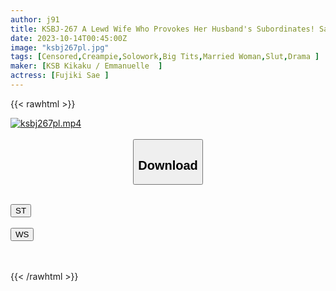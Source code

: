 ```yaml
---
author: j91
title: KSBJ-267 A Lewd Wife Who Provokes Her Husband's Subordinates! Sae Fujiki
date: 2023-10-14T00:45:00Z
image: "ksbj267pl.jpg"
tags: [Censored,Creampie,Solowork,Big Tits,Married Woman,Slut,Drama	]
maker: [KSB Kikaku / Emmanuelle  ]
actress: [Fujiki Sae ]
---
```



{{< rawhtml >}}

<div class="video" data-videoid="kpZA1b7OxmteLv">
    <a href="javascript:;">
        <img src="https://my.j91.asia/posts/ksbj267pl/ksbj267pl.jpg" width="WIDTH" height="HEIGHT" alt="ksbj267pl.mp4" loading="lazy">
    </a>
</div>

<script type="text/javascript" src="https://j91.asia/asset/on-demand-st.js"></script>

<br>
  <link rel="stylesheet" href="https://j91.asia/asset/bs5.css">
  
  <center>
  <button class="btn btn-primary" type="button" data-bs-toggle="collapse" data-bs-target=".multi-collapse" aria-expanded="false" aria-controls="multiCollapseExample1 multiCollapseExample2"><h2>Download</h2></button></center>
</p>
<div class="row">
  <div class="col">
    <div class="collapse multi-collapse" id="multiCollapseExample1">
      <div class="card card-body">
	      	      <br>
<div class="buttons">  
<a href="https://streamtape.to/v/kpZA1b7OxmteLv"><button class="btn-hover color-3"><i class="fa fa-download"></i> ST</button></a></div>
    </div>
  </div>
</div>
  <div class="col">
    <div class="collapse multi-collapse" id="multiCollapseExample2">
      <div class="card card-body">
	      <br>
<div class="buttons">
    <a href="https://wolfstream.tv/lxjnpp709kv4"><button class="btn-hover color-9"><i class="fa fa-download"></i> WS</button></a></div>
<br><br>
      </div>
    </div>
  </div>
</div>

{{< /rawhtml >}}